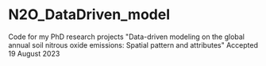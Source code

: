 # N2O_DataDriven_model
Code for my PhD research projects
"Data-driven modeling on the global annual soil nitrous oxide emissions: Spatial pattern and attributes"
Accepted 19 August 2023
